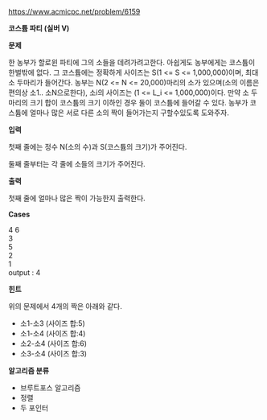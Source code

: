 https://www.acmicpc.net/problem/6159

**코스튬 파티 (실버 V)**

**문제**

한 농부가 할로윈 파티에 그의 소들을 데려가려고한다. 아쉽게도 농부에게는 코스튬이 한벌밖에 없다. 그 코스튬에는 정확하게 사이즈는 S(1 <= S <= 1,000,000)이며, 최대 소 두마리가 들어간다. 농부는 N(2 <= N <= 20,000)마리의 소가 있으며(소의 이름은 편의상 소1.. 소N으로한다), 소i의 사이즈는 (1 <= L_i <= 1,000,000)이다. 만약 소 두마리의 크기 합이 코스튬의 크기 이하인 경우 둘이 코스튬에 들어갈 수 있다. 농부가 코스튬에 얼마나 많은 서로 다른 소의 짝이 들어가는지 구할수있도록 도와주자.

**입력**

첫째 줄에는 정수 N(소의 수)과 S(코스튬의 크기)가 주어진다.

둘째 줄부터는 각 줄에 소들의 크기가 주어진다.

**출력**

첫째 줄에 얼마나 많은 짝이 가능한지 출력한다.

**Cases**

4 6<br>
3<br>
5<br>
2<br>
1<br>
output : 4

**힌트**

위의 문제에서 4개의 짝은 아래와 같다.

- 소1-소3 (사이즈 합:5)
- 소1-소4 (사이즈 합:4)
- 소2-소4 (사이즈 합:6)
- 소3-소4 (사이즈 합:3)

**알고리즘 분류**

- 브루트포스 알고리즘
- 정렬
- 두 포인터
